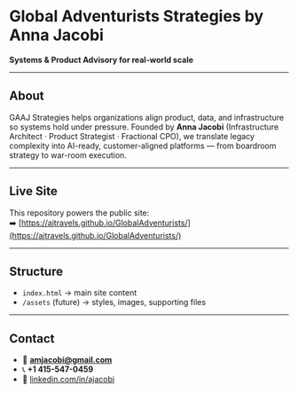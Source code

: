 # Global Adventurists Strategies by Anna Jacobi

**Systems & Product Advisory for real-world scale**  
 
---

## About
GAAJ Strategies helps organizations align product, data, and infrastructure so systems hold under pressure. Founded by **Anna Jacobi** (Infrastructure Architect · Product Strategist · Fractional CPO), we translate legacy complexity into AI-ready, customer-aligned platforms — from boardroom strategy to war-room execution.

---

## Live Site
This repository powers the public site:  
➡️ [https://ajtravels.github.io/GlobalAdventurists/](https://ajtravels.github.io/GlobalAdventurists/)

---

## Structure
- `index.html` → main site content
- `/assets` (future) → styles, images, supporting files

---

## Contact
- 📧 **amjacobi@gmail.com**  
- 📞 **+1 415-547-0459**  
- 🔗 [linkedin.com/in/ajacobi](https://www.linkedin.com/in/ajacobi)

